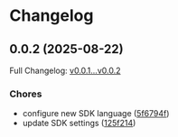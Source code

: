 # Changelog

## 0.0.2 (2025-08-22)

Full Changelog: [v0.0.1...v0.0.2](https://github.com/getivy/php-sdk/compare/v0.0.1...v0.0.2)

### Chores

* configure new SDK language ([5f6794f](https://github.com/getivy/php-sdk/commit/5f6794fc0a6486bebd06829fd8024579a80749ad))
* update SDK settings ([125f214](https://github.com/getivy/php-sdk/commit/125f214a87f5c045e40b6aca7e6df66ae455eb46))
